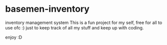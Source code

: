 # basemen-inventory
inventory management system
This is a fun project for my self, free for all to use ofc :)
just to keep track of all my stuff and keep up with coding.

enjoy :D
